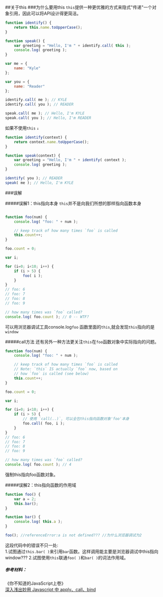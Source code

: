##关于this
###为什么要用this
`this`提供一种更优雅的方式来隐式"传递"一个对象引用，因此可以将API设计得更简洁。
```js
function identify() {
    return this.name.toUpperCase();
}

function speak() {
    var greeting = "Hello, I'm " + identify.call( this );
    console.log( greeting );
}

var me = {
    name: "Kyle"
};

var you = {
    name: "Reader"
};

identify.call( me ); // KYLE
identify.call( you ); // READER

speak.call( me ); // Hello, I'm KYLE
speak.call( you ); // Hello, I'm READER
```

如果不使用`this` `↓`

```js
function identify(context) {
    return context.name.toUpperCase();
}

function speak(context) {
    var greeting = "Hello, I'm " + identify( context );
    console.log( greeting );
}

identify( you ); // READER
speak( me ); // Hello, I'm KYLE
```
###误解

#####误解1：this指向本身
`this`并不是向我们所想的那样指向函数本身
```js

function foo(num) {
    console.log( "foo: " + num );

    // keep track of how many times `foo` is called
    this.count++;
}

foo.count = 0;

var i;

for (i=0; i<10; i++) {
    if (i > 5) {
        foo( i );
    }
}
// foo: 6
// foo: 7
// foo: 8
// foo: 9

// how many times was `foo` called?
console.log( foo.count ); // 0 -- WTF?
```
可以用浏览器调试工具console.log`foo` 函数里面的`this`,就会发现`this`指向的是`window`

#####call方法
还有另外一种方法更关注`this`在`foo`函数对象中实际指向的问题。
```js
function foo(num) {
    console.log( "foo: " + num );

    // keep track of how many times `foo` is called
    // Note: `this` IS actually `foo` now, based on
    // how `foo` is called (see below)
    this.count++;
}

foo.count = 0;

var i;

for (i=0; i<10; i++) {
    if (i > 5) {
        // 使用 `call(..)`, 可以全包this指向函数对象'foo'本身
        foo.call( foo, i );
    }
}
// foo: 6
// foo: 7
// foo: 8
// foo: 9

// how many times was `foo` called?
console.log( foo.count ); // 4
```
强制this指向foo函数对象。

#####误解2：this指向函数的作用域

```js
function foo() {
    var a = 2;
    this.bar();
}

function bar() {
    console.log( this.a );
}

foo(); //referenceError:a is not defined??? //为什么浏览器调试为2
```

这段代码中的错误不只一处:   
1.试图通过`this.bar( )`来引用`bar`函数。这样调用能主要是浏览器调试中this指向window??? 
2.试图使用`this`联通`foo( )`和`bar( )`的词法作用域。



##### 参考材料：
 《你不知道的JavaScript上卷》    
 [深入浅出妙用 Javascript 中 apply、call、bind](http://web.jobbole.com/83642/)
